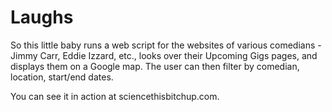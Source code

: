 # Laughs

So this little baby runs a web script for the websites of various comedians - Jimmy Carr, Eddie Izzard, etc., looks over their Upcoming Gigs pages, and displays them on a Google map. The user can then filter by comedian, location, start/end dates. 

You can see it in action at sciencethisbitchup.com.